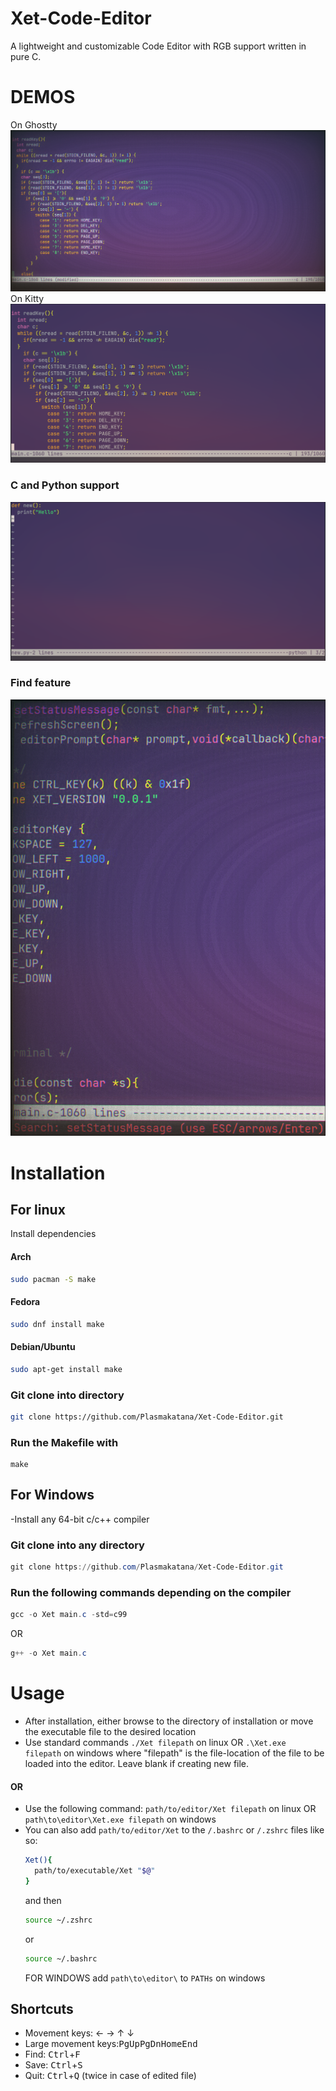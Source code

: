 # Xet-Code-Editor
A lightweight and customizable Code Editor with RGB support written in pure C.
# DEMOS
On Ghostty
![Ghostty](https://github.com/Plasmakatana/Xet-Code-Editor/blob/main/xet-ghostty.png)
On Kitty
![Kitty](https://github.com/Plasmakatana/Xet-Code-Editor/blob/main/xet-kitty.png)
### C and Python support
![support](https://github.com/Plasmakatana/Xet-Code-Editor/blob/main/xet-py.png)
### Find feature
![search](https://github.com/Plasmakatana/Xet-Code-Editor/blob/main/xet-search.png)
# Installation
## For linux
  Install dependencies
  #### Arch
  ```bash
sudo pacman -S make
```
  #### Fedora
  ```bash
sudo dnf install make
```
  #### Debian/Ubuntu
  ```bash
sudo apt-get install make
```
  ### Git clone into directory
  ```bash
git clone https://github.com/Plasmakatana/Xet-Code-Editor.git
```
  ### Run the Makefile with 
  ```
  make
```
## For Windows
  -Install any 64-bit c/c++ compiler
  ### Git clone into any directory
  ```powershell
git clone https://github.com/Plasmakatana/Xet-Code-Editor.git
```
  ### Run the following commands depending on the compiler
  ```powershell
gcc -o Xet main.c -std=c99
```
  OR
  ```powershell
g++ -o Xet main.c
```
# Usage
  - After installation, either browse to the directory of installation
    or
    move the executable file to the desired location
  - Use standard commands 
    ```./Xet filepath``` on linux 
    OR
    ```.\Xet.exe filepath``` on windows 
    where "filepath" is the file-location of the file to be loaded 
    into the editor.
    Leave blank if creating new file.
  #### OR
  - Use the following command:
    ```path/to/editor/Xet filepath``` on linux
    OR
    ```path\to\editor\Xet.exe filepath``` on windows
  - You can also add ```path/to/editor/Xet``` to the
    ```/.bashrc``` or ```/.zshrc``` files like so:
    ```zsh
    Xet(){
      path/to/executable/Xet "$@"
    }
    ```
    and then
    ```zsh
    source ~/.zshrc
    ```
    or
    ```bash
    source ~/.bashrc
    ```
    FOR WINDOWS
    add ```path\to\editor\``` to ```PATHs``` on windows
## Shortcuts
  - Movement keys: &larr; &rarr; &uarr; &darr;
  - Large movement keys:<kbd>PgUp</kbd><kbd>PgDn</kbd><kbd>Home</kbd><kbd>End</kbd>
  - Find: <kbd>Ctrl</kbd>+<kbd>F</kbd>
  - Save: <kbd>Ctrl</kbd>+<kbd>S</kbd>
  - Quit: <kbd>Ctrl</kbd>+<kbd>Q</kbd> (twice in case of edited file)
